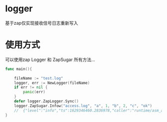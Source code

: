 # logger
基于zap仅实现接收信号日志重新写入

# 使用方式
可以使用zap Logger 和 ZapSugar 所有方法...
```go
func main(){
	
	fileName := "test.log"
	logger, err := NewLogger(fileName)
	if err != nil {
		panic(err)
	}
	defer logger.ZapLogger.Sync()
	logger.ZapSugar.Infow("access.log", "a", 1, "b", 2, "c", "ok")
	//  {"level":"info","ts":1629346460.2836978,"caller":"runtime/asm_amd64.s:1371","msg":"access.log","a":1,"b":2,"c":"ok"}
}
```